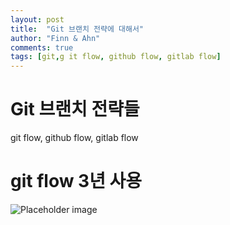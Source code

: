 ```yaml
---
layout: post
title:  "Git 브랜치 전략에 대해서"
author: "Finn & Ahn"
comments: true
tags: [git,g it flow, github flow, gitlab flow]
---
```


# Git 브랜치 전략들
git flow, github flow, gitlab flow

# git flow 3년 사용

![Placeholder image](https://media.vlpt.us/images/luna238/post/ff6ac953-bff9-4cb9-bd3d-1d5dc9ba80b8/image.png "Placeholder image")